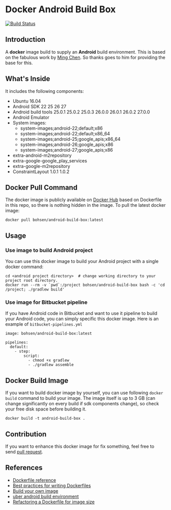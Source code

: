 # Docker Android Build Box


[![Build Status](https://travis-ci.org/conhea/docker-android-build-box.svg?branch=master)](https://travis-ci.org/bohsen/docker-android-build-box)


## Introduction

A **docker** image build to supply an **Android** build environment. This is based on the fabulous work by [Ming Chen](https://github.com/mingchen/docker-android-build-box). So thanks goes to him for providing the base for this.


## What's Inside

It includes the following components:
* Ubuntu 16.04
* Android SDK 22 25 26 27
* Android build tools 25.0.1 25.0.2 25.0.3 26.0.0 26.0.1 26.0.2 27.0.0
* Android Emulator
* System images:
  * system-images;android-22;default;x86
  * system-images;android-22;default;x86_64
  * system-images;android-25;google_apis;x86_64
  * system-images;android-26;google_apis;x86
  * system-images;android-27;google_apis;x86
* extra-android-m2repository
* extra-google-google_play_services
* extra-google-m2repository
* ConstraintLayout 1.0.1 1.0.2


## Docker Pull Command

The docker image is publicly available on [Docker Hub](https://hub.docker.com/r/bohsen/android-build-box/) based on Dockerfile in this repo, so there is nothing hidden in the image. To pull the latest docker image:

    docker pull bohsen/android-build-box:latest


## Usage

### Use image to build Android project

You can use this docker image to build your Android project with a single docker command:

    cd <android project directory>  # change working directory to your project root directory.
    docker run --rm -v `pwd`:/project bohsen/android-build-box bash -c 'cd /project; ./gradlew build'



### Use image for Bitbucket pipeline

If you have Android code in Bitbucket and want to use it pipeline to build your Android code, you can simply specific this docker image.
Here is an example of `bitbucket-pipelines.yml`

    image: bohsen/android-build-box:latest

    pipelines:
      default:
        - step:
            script:
              - chmod +x gradlew
              - ./gradlew assemble


## Docker Build Image

If you want to build docker image by yourself, you can use following `docker build` command to build your image.
The image itself is up to 3 GB (can change significantly on every build if sdk components change), so check your free disk space before building it.

    docker build -t android-build-box .


## Contribution

If you want to enhance this docker image for fix something, feel free to send [pull request](https://github.com/bohsen/docker-android-build-box/pull/new/master).


## References

* [Dockerfile reference](https://docs.docker.com/engine/reference/builder/)
* [Best practices for writing Dockerfiles](https://docs.docker.com/engine/userguide/eng-image/dockerfile_best-practices/)
* [Build your own image](https://docs.docker.com/engine/getstarted/step_four/)
* [uber android build environment](https://hub.docker.com/r/uber/android-build-environment/)
* [Refactoring a Dockerfile for image size](https://blog.replicated.com/2016/02/05/refactoring-a-dockerfile-for-image-size/)
